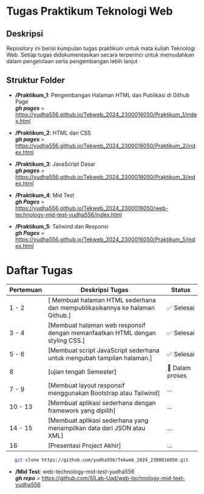 # Tugas Praktikum Teknologi Web

## Deskripsi
Repository ini berisi kumpulan tugas praktikum untuk mata kuliah Teknologi Web. Setiap tugas didokumentasikan secara terperinci untuk memudahkan dalam pengelolaan serta pengembangan lebih lanjut

## Struktur Folder
- **/Praktikum_1**: Pengembangan Halaman HTML dan Publikasi di Github Page <br>
***gh pages*** = https://yudha556.github.io/Tekweb_2024_2300016050/Praktikum_1/index.html

- **/Praktikum_2**: HTML dan CSS <br>
***gh pages*** = https://yudha556.github.io/Tekweb_2024_2300016050/Praktikum_2/index.html

- **/Praktikum_3**: JavaScript Dasar <br>
***gh pages*** = https://yudha556.github.io/Tekweb_2024_2300016050/Praktikum_3/index.html

- **/Praktikum_4**: Mid Test <br>
***gh Pages*** = https://yudha556.github.io/Tekweb_2024_2300016050/web-technology-mid-test-yudha556/index.html

- **/Praktikum_5**: Tailwind dan Responsi <br>
***gh Pages*** = https://yudha556.github.io/Tekweb_2024_2300016050/Praktikum_5/index.html


# Daftar Tugas 
| Pertemuan | Deskripsi Tugas        | Status        |
|--------|------------------------|---------------|
| 1 - 2     | [ Membuat halaman HTML sederhana dan mempublikasikannya ke halaman Github.]  | ✅ Selesai    |
| 3 - 4      | [Membuat halaman web responsif dengan memanfaatkan HTML dengan styling CSS.]  | ✅ Selesai    |
| 5 - 6      | [Membuat script JavaScript sederhana untuk mengubah tampilan halaman.]  | ✅ Selesai |
| 8  | [ujian tengah Semester] | 🔄 Dalam proses |
| 7 - 9    | [Membuat layout responsif menggunakan Bootstrap atau Tailwind]  | ...           |
| 10 - 13 | [Membuat aplikasi sederhana dengan framework yang dipilih] | ...  |
| 14 - 15 | [Membuat aplikasi sederhana yang menampilkan data dari JSON atau XML]  | ... |
| 16 | [Presentasi Project Akhir] | ... |


```bash
   git clone https://github.com/yudha556/Tekweb_2024_2300016050.git
```
- **/Mid Test**: web-technology-mid-test-yudha556 <br>
***gh repo*** = https://github.com/SILab-Uad/web-technology-mid-test-yudha556
